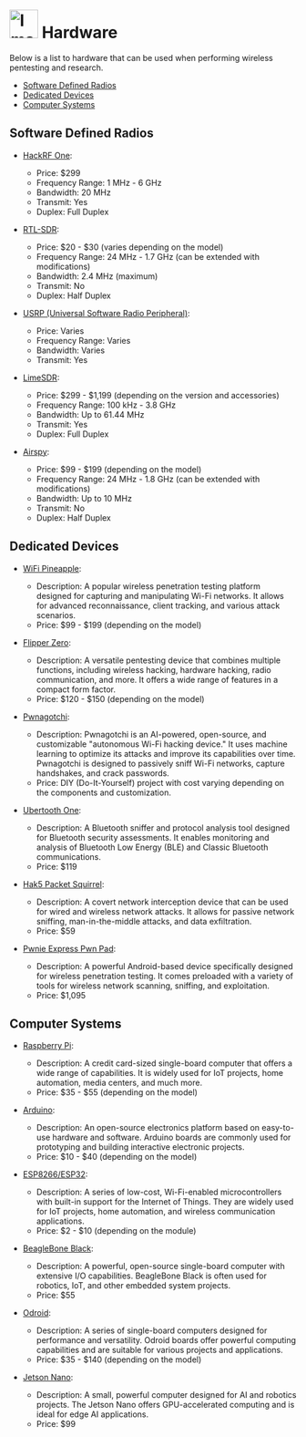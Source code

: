 # <img src="https://creazilla-store.fra1.digitaloceanspaces.com/cliparts/1999135/tool-box-clipart-md.png" alt="Image" width="50"> Hardware

Below is a list to hardware that can be used when performing wireless pentesting and research.

- [Software Defined Radios](#Software-Defined-Radios)
- [Dedicated Devices](#Dedicated-devices)
- [Computer Systems](#Computer-Systems)

## Software Defined Radios
- [HackRF One](https://greatscottgadgets.com/hackrf/):
  - Price: $299
  - Frequency Range: 1 MHz - 6 GHz
  - Bandwidth: 20 MHz
  - Transmit: Yes
  - Duplex: Full Duplex

- [RTL-SDR](https://www.rtl-sdr.com/buy-rtl-sdr-dvb-t-dongles/):
  - Price: $20 - $30 (varies depending on the model)
  - Frequency Range: 24 MHz - 1.7 GHz (can be extended with modifications)
  - Bandwidth: 2.4 MHz (maximum)
  - Transmit: No
  - Duplex: Half Duplex

- [USRP (Universal Software Radio Peripheral)](https://www.ettus.com/all-products/):
  - Price: Varies
  - Frequency Range: Varies
  - Bandwidth: Varies
  - Transmit: Yes

- [LimeSDR](https://limesdr.com/buy/):
  - Price: $299 - $1,199 (depending on the version and accessories)
  - Frequency Range: 100 kHz - 3.8 GHz
  - Bandwidth: Up to 61.44 MHz
  - Transmit: Yes
  - Duplex: Full Duplex

- [Airspy](https://airspy.com/purchase/):
  - Price: $99 - $199 (depending on the model)
  - Frequency Range: 24 MHz - 1.8 GHz (can be extended with modifications)
  - Bandwidth: Up to 10 MHz
  - Transmit: No
  - Duplex: Half Duplex

## Dedicated Devices
- [WiFi Pineapple](https://wifipineapple.com/):
  - Description: A popular wireless penetration testing platform designed for capturing and manipulating Wi-Fi networks. It allows for advanced reconnaissance, client tracking, and various attack scenarios.
  - Price: $99 - $199 (depending on the model)

- [Flipper Zero](https://flipperzero.one/):
  - Description: A versatile pentesting device that combines multiple functions, including wireless hacking, hardware hacking, radio communication, and more. It offers a wide range of features in a compact form factor.
  - Price: $120 - $150 (depending on the model)

- [Pwnagotchi](https://pwnagotchi.ai/):
  - Description: Pwnagotchi is an AI-powered, open-source, and customizable "autonomous Wi-Fi hacking device." It uses machine learning to optimize its attacks and improve its capabilities over time. Pwnagotchi is designed to passively sniff Wi-Fi networks, capture handshakes, and crack passwords.
  - Price: DIY (Do-It-Yourself) project with cost varying depending on the components and customization.


- [Ubertooth One](https://greatscottgadgets.com/ubertoothone/):
  - Description: A Bluetooth sniffer and protocol analysis tool designed for Bluetooth security assessments. It enables monitoring and analysis of Bluetooth Low Energy (BLE) and Classic Bluetooth communications.
  - Price: $119

- [Hak5 Packet Squirrel](https://www.hak5.org/products/packet-squirrel):
  - Description: A covert network interception device that can be used for wired and wireless network attacks. It allows for passive network sniffing, man-in-the-middle attacks, and data exfiltration.
  - Price: $59

- [Pwnie Express Pwn Pad](https://www.pwnieexpress.com/pwn-pad/):
  - Description: A powerful Android-based device specifically designed for wireless penetration testing. It comes preloaded with a variety of tools for wireless network scanning, sniffing, and exploitation.
  - Price: $1,095

## Computer Systems
- [Raspberry Pi](https://www.raspberrypi.org/):
  - Description: A credit card-sized single-board computer that offers a wide range of capabilities. It is widely used for IoT projects, home automation, media centers, and much more.
  - Price: $35 - $55 (depending on the model)

- [Arduino](https://www.arduino.cc/):
  - Description: An open-source electronics platform based on easy-to-use hardware and software. Arduino boards are commonly used for prototyping and building interactive electronic projects.
  - Price: $10 - $40 (depending on the model)

- [ESP8266/ESP32](https://www.espressif.com/):
  - Description: A series of low-cost, Wi-Fi-enabled microcontrollers with built-in support for the Internet of Things. They are widely used for IoT projects, home automation, and wireless communication applications.
  - Price: $2 - $10 (depending on the module)

- [BeagleBone Black](https://beagleboard.org/black):
  - Description: A powerful, open-source single-board computer with extensive I/O capabilities. BeagleBone Black is often used for robotics, IoT, and other embedded system projects.
  - Price: $55

- [Odroid](https://www.hardkernel.com/):
  - Description: A series of single-board computers designed for performance and versatility. Odroid boards offer powerful computing capabilities and are suitable for various projects and applications.
  - Price: $35 - $140 (depending on the model)

- [Jetson Nano](https://developer.nvidia.com/embedded/jetson-nano-developer-kit):
  - Description: A small, powerful computer designed for AI and robotics projects. The Jetson Nano offers GPU-accelerated computing and is ideal for edge AI applications.
  - Price: $99



